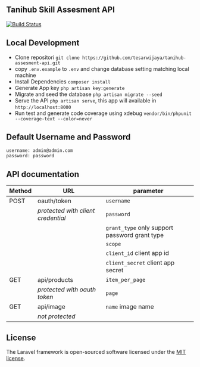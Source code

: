 ## Tanihub Skill Assesment API
[![Build Status](https://travis-ci.org/tesarwijaya/tanihub-assesment-api.svg?branch=master)](https://travis-ci.org/tesarwijaya/tanihub-assesment-api)

## Local Development
- Clone repositori `git clone https://github.com/tesarwijaya/tanihub-assesment-api.git`
- copy `.env.example` to `.env` and change database setting matching local machine
- Install Dependencies `composer install`
- Generate App key `php artisan key:generate`
- Migrate and seed the database `php artisan migrate --seed`
- Serve the API `php artisan serve`, this app will available in `http://localhost:8000`
- Run test and generate code coverage using xdebug `vendor/bin/phpunit --coverage-text --color=never`

## Default Username and Password
```
username: admin@admin.com
password: password
```
## API documentation
| Method | URL | parameter |
| ------ | --- | --------- |
| POST   | oauth/token | `username` |
|        | *protected with client credential* | `password` |
|        |             | `grant_type` only support password grant type |
|        |             | `scope` |
|        |             | `client_id` client app id |
|        |             | `client_secret` client app secret |
| GET    | api/products | `item_per_page` |
|        | *protected with oauth token* | `page` |
| GET    | api/image | `name` image name |
|        | *not protected* |   |
## License

The Laravel framework is open-sourced software licensed under the [MIT license](http://opensource.org/licenses/MIT).
